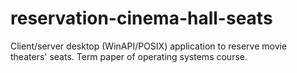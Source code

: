 # reservation-cinema-hall-seats

Client/server desktop (WinAPI/POSIX) application to reserve movie theaters' seats. Term paper of operating systems course.
